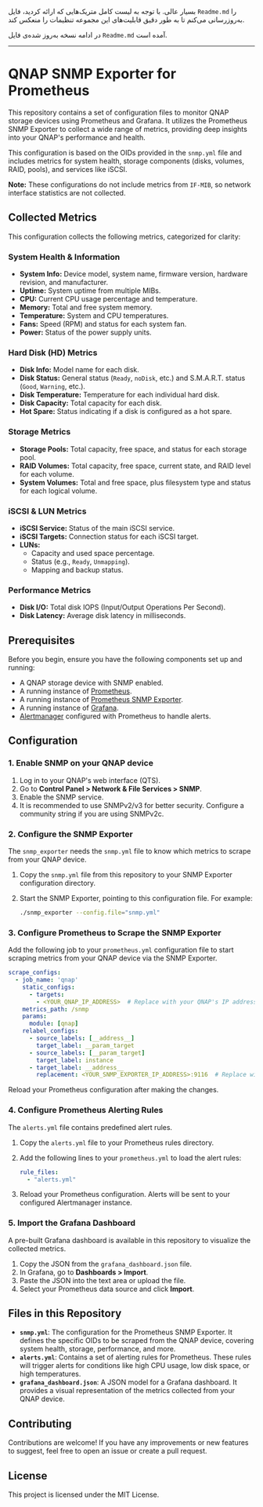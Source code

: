 بسیار عالی. با توجه به لیست کامل متریک‌هایی که ارائه کردید، فایل `Readme.md` را به‌روزرسانی می‌کنم تا به طور دقیق قابلیت‌های این مجموعه تنظیمات را منعکس کند.

در ادامه نسخه به‌روز شده‌ی فایل `Readme.md` آمده است.

---

# QNAP SNMP Exporter for Prometheus

This repository contains a set of configuration files to monitor QNAP storage devices using Prometheus and Grafana. It utilizes the Prometheus SNMP Exporter to collect a wide range of metrics, providing deep insights into your QNAP's performance and health.

This configuration is based on the OIDs provided in the `snmp.yml` file and includes metrics for system health, storage components (disks, volumes, RAID, pools), and services like iSCSI.

**Note:** These configurations do not include metrics from `IF-MIB`, so network interface statistics are not collected.

## Collected Metrics

This configuration collects the following metrics, categorized for clarity:

### System Health & Information
-   **System Info:** Device model, system name, firmware version, hardware revision, and manufacturer.
-   **Uptime:** System uptime from multiple MIBs.
-   **CPU:** Current CPU usage percentage and temperature.
-   **Memory:** Total and free system memory.
-   **Temperature:** System and CPU temperatures.
-   **Fans:** Speed (RPM) and status for each system fan.
-   **Power:** Status of the power supply units.

### Hard Disk (HD) Metrics
-   **Disk Info:** Model name for each disk.
-   **Disk Status:** General status (`Ready`, `noDisk`, etc.) and S.M.A.R.T. status (`Good`, `Warning`, etc.).
-   **Disk Temperature:** Temperature for each individual hard disk.
-   **Disk Capacity:** Total capacity for each disk.
-   **Hot Spare:** Status indicating if a disk is configured as a hot spare.

### Storage Metrics
-   **Storage Pools:** Total capacity, free space, and status for each storage pool.
-   **RAID Volumes:** Total capacity, free space, current state, and RAID level for each volume.
-   **System Volumes:** Total and free space, plus filesystem type and status for each logical volume.

### iSCSI & LUN Metrics
-   **iSCSI Service:** Status of the main iSCSI service.
-   **iSCSI Targets:** Connection status for each iSCSI target.
-   **LUNs:**
    -   Capacity and used space percentage.
    -   Status (e.g., `Ready`, `Unmapping`).
    -   Mapping and backup status.

### Performance Metrics
-   **Disk I/O:** Total disk IOPS (Input/Output Operations Per Second).
-   **Disk Latency:** Average disk latency in milliseconds.

## Prerequisites

Before you begin, ensure you have the following components set up and running:

-   A QNAP storage device with SNMP enabled.
-   A running instance of [Prometheus](https://prometheus.io/).
-   A running instance of [Prometheus SNMP Exporter](https://github.com/prometheus/snmp_exporter).
-   A running instance of [Grafana](https://grafana.com/).
-   [Alertmanager](https://prometheus.io/docs/alerting/latest/alertmanager/) configured with Prometheus to handle alerts.

## Configuration

### 1. Enable SNMP on your QNAP device

1.  Log in to your QNAP's web interface (QTS).
2.  Go to **Control Panel > Network & File Services > SNMP**.
3.  Enable the SNMP service.
4.  It is recommended to use SNMPv2/v3 for better security. Configure a community string if you are using SNMPv2c.

### 2. Configure the SNMP Exporter

The `snmp_exporter` needs the `snmp.yml` file to know which metrics to scrape from your QNAP device.

1.  Copy the `snmp.yml` file from this repository to your SNMP Exporter configuration directory.
2.  Start the SNMP Exporter, pointing to this configuration file. For example:

    ```bash
    ./snmp_exporter --config.file="snmp.yml"
    ```

### 3. Configure Prometheus to Scrape the SNMP Exporter

Add the following job to your `prometheus.yml` configuration file to start scraping metrics from your QNAP device via the SNMP Exporter.

```yaml
scrape_configs:
  - job_name: 'qnap'
    static_configs:
      - targets:
        - <YOUR_QNAP_IP_ADDRESS>  # Replace with your QNAP's IP address
    metrics_path: /snmp
    params:
      module: [qnap]
    relabel_configs:
      - source_labels: [__address__]
        target_label: __param_target
      - source_labels: [__param_target]
        target_label: instance
      - target_label: __address__
        replacement: <YOUR_SNMP_EXPORTER_IP_ADDRESS>:9116  # Replace with your SNMP Exporter's address
```

Reload your Prometheus configuration after making the changes.

### 4. Configure Prometheus Alerting Rules

The `alerts.yml` file contains predefined alert rules.

1.  Copy the `alerts.yml` file to your Prometheus rules directory.
2.  Add the following lines to your `prometheus.yml` to load the alert rules:

    ```yaml
    rule_files:
      - "alerts.yml"
    ```

3.  Reload your Prometheus configuration. Alerts will be sent to your configured Alertmanager instance.

### 5. Import the Grafana Dashboard

A pre-built Grafana dashboard is available in this repository to visualize the collected metrics.

1.  Copy the JSON from the `grafana_dashboard.json` file.
2.  In Grafana, go to **Dashboards > Import**.
3.  Paste the JSON into the text area or upload the file.
4.  Select your Prometheus data source and click **Import**.

## Files in this Repository

-   **`snmp.yml`**: The configuration for the Prometheus SNMP Exporter. It defines the specific OIDs to be scraped from the QNAP device, covering system health, storage, performance, and more.
-   **`alerts.yml`**: Contains a set of alerting rules for Prometheus. These rules will trigger alerts for conditions like high CPU usage, low disk space, or high temperatures.
-   **`grafana_dashboard.json`**: A JSON model for a Grafana dashboard. It provides a visual representation of the metrics collected from your QNAP device.

## Contributing

Contributions are welcome! If you have any improvements or new features to suggest, feel free to open an issue or create a pull request.

## License

This project is licensed under the MIT License.
